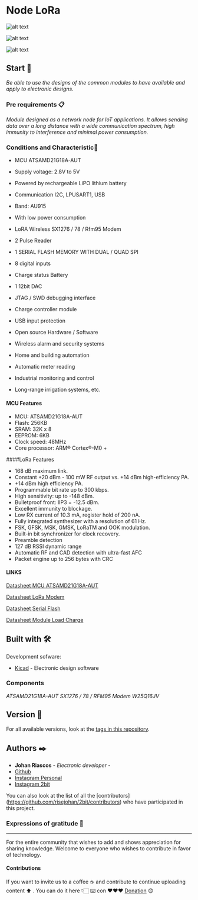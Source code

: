 # Node LoRa 

![alt text](https://github.com/risejohan/2Bit/blob/main/Pulse%20LoRa/Images/Board.png "Board")

![alt text](https://github.com/risejohan/2Bit/blob/main/Pulse%20LoRa/Images/Top.png "Top")

![alt text](https://github.com/risejohan/2Bit/blob/main/Pulse%20LoRa/Images/Bottom.png "Bottom")

## Start 🚀

_Be able to use the designs of the common modules to have available and apply to electronic designs._


### Pre requirements 📋

_Module designed as a network node for IoT applications. It allows sending data over a long distance with a wide communication spectrum, high immunity to interference and minimal power consumption._


### Conditions and Characteristic🔩
- MCU ATSAMD21G18A-AUT
- Supply voltage: 2.8V to 5V
- Powered by rechargeable LiPO lithium battery
- Communication I2C, LPUSART1, USB
- Band: AU915
- With low power consumption
- LoRA Wireless SX1276 / 78 / Rfm95 Modem
- 2 Pulse Reader
- 1 SERIAL FLASH MEMORY WITH DUAL / QUAD SPI
- 8 digital inputs
- Charge status Battery
- 1 12bit DAC
- JTAG / SWD debugging interface
- Charge controller module
- USB input protection
- Open source Hardware / Software

- Wireless alarm and security systems
- Home and building automation
- Automatic meter reading
- Industrial monitoring and control
- Long-range irrigation systems, etc.


#### MCU Features

- MCU: ATSAMD21G18A-AUT
- Flash: 256KB
- SRAM: 32K x 8
- EEPROM: 6KB
- Clock speed: 48MHz
- Core processor: ARM® Cortex®-M0 +

####LoRa Features

- 168 dB maximum link.
- Constant +20 dBm - 100 mW RF output vs. +14 dBm high-efficiency PA.
- +14 dBm high efficiency PA.
- Programmable bit rate up to 300 kbps.
- High sensitivity: up to -148 dBm.
- Bulletproof front: IIP3 = -12.5 dBm.
- Excellent immunity to blockage.
- Low RX current of 10.3 mA, register hold of 200 nA.
- Fully integrated synthesizer with a resolution of 61 Hz.
- FSK, GFSK, MSK, GMSK, LoRaTM and OOK modulation.
- Built-in bit synchronizer for clock recovery.
- Preamble detection
- 127 dB RSSI dynamic range
- Automatic RF and CAD detection with ultra-fast AFC
- Packet engine up to 256 bytes with CRC

#### LINKS

[Datasheet MCU ATSAMD21G18A-AUT](https://ww1.microchip.com/downloads/en/DeviceDoc/SAM-D21-DA1-Family-Data-Sheet-DS40001882H.pdf)

[Datasheet LoRa Modem](https://semtech.my.salesforce.com/sfc/p/#E0000000JelG/a/2R0000001Rbr/6EfVZUorrpoKFfvaF_Fkpgp5kzjiNyiAbqcpqh9qSjE)

[Datasheet Serial Flash](https://www.winbond.com/resource-files/w25q16jv%20spi%20revh%2004082019%20plus.pdf)

[Datasheet Module Load Charge](https://www.mouser.in/datasheet/2/268/51812b-71581.pdf)

## Built with 🛠️

Development sofware:
* [Kicad](https://www.kicad-pcb.org/) - Electronic design software



### Components
_ATSAMD21G18A-AUT_
_SX1276 / 78 / RFM95 Modem_
_W25Q16JV_

## Version 📌

For all available versions, look at the [tags in this repository](https://github.com/risejohan/2Bit/tree/main/Pulse%20LoRa).

## Authors ✒️
* **Johan Riascos** - *Electronic developer* - 
* [Github](https://github.com/risejohan)
* [Instagram Personal](https://instagram.com/johansegura92?utm_medium=copy_link)
* [Instagram 2bit](https://instagram.com/2bit_electronic?utm_medium=copy_link)


You can also look at the list of all the [contributors] (https://github.com/risejohan/2bit/contributors) who have participated in this project.


###  Expressions of gratitude 🎁
---
For the entire community that wishes to add and shows appreciation for sharing knowledge. Welcome to everyone who wishes to contribute in favor of technology.

#### Contributions
If you want to invite us to a coffee ☕ and contribute to continue uploading  content ⬆ . You can do it here 👇🏻
⌨️ con ❤️❤️❤️ [Donation](https://paypal.me/2bitelectronic "Donation") 😊
